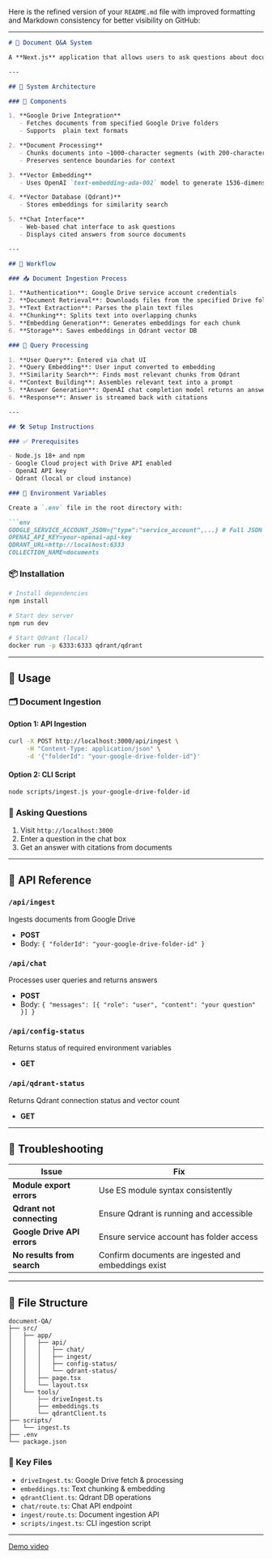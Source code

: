 Here is the refined version of your `README.md` file with improved formatting and Markdown consistency for better visibility on GitHub:

---

````md
# 📄 Document Q&A System

A **Next.js** application that allows users to ask questions about documents stored in **Google Drive**. It uses **OpenAI embeddings** to convert document chunks into vector representations, which are stored in a **Qdrant vector database** for efficient similarity search and retrieval.

---

## 🧠 System Architecture

### 🧩 Components

1. **Google Drive Integration**
   - Fetches documents from specified Google Drive folders
   - Supports  plain text formats

2. **Document Processing**
   - Chunks documents into ~1000-character segments (with 200-character overlap)
   - Preserves sentence boundaries for context

3. **Vector Embedding**
   - Uses OpenAI `text-embedding-ada-002` model to generate 1536-dimensional vectors

4. **Vector Database (Qdrant)**
   - Stores embeddings for similarity search

5. **Chat Interface**
   - Web-based chat interface to ask questions
   - Displays cited answers from source documents

---

## 🔁 Workflow

### 📥 Document Ingestion Process

1. **Authentication**: Google Drive service account credentials
2. **Document Retrieval**: Downloads files from the specified Drive folder
3. **Text Extraction**: Parses the plain text files
4. **Chunking**: Splits text into overlapping chunks
5. **Embedding Generation**: Generates embeddings for each chunk
6. **Storage**: Saves embeddings in Qdrant vector DB

### 🤖 Query Processing

1. **User Query**: Entered via chat UI
2. **Query Embedding**: User input converted to embedding
3. **Similarity Search**: Finds most relevant chunks from Qdrant
4. **Context Building**: Assembles relevant text into a prompt
5. **Answer Generation**: OpenAI chat completion model returns an answer
6. **Response**: Answer is streamed back with citations

---

## 🛠️ Setup Instructions

### ✅ Prerequisites

- Node.js 18+ and npm
- Google Cloud project with Drive API enabled
- OpenAI API key
- Qdrant (local or cloud instance)

### 🔐 Environment Variables

Create a `.env` file in the root directory with:

```env
GOOGLE_SERVICE_ACCOUNT_JSON={"type":"service_account",...} # Full JSON string
OPENAI_API_KEY=your-openai-api-key
QDRANT_URL=http://localhost:6333
COLLECTION_NAME=documents
````

### 📦 Installation

```bash
# Install dependencies
npm install

# Start dev server
npm run dev

# Start Qdrant (local)
docker run -p 6333:6333 qdrant/qdrant
```

---

## 🚀 Usage

### 🗂️ Document Ingestion

#### Option 1: API Ingestion

```bash
curl -X POST http://localhost:3000/api/ingest \
     -H "Content-Type: application/json" \
     -d '{"folderId": "your-google-drive-folder-id"}'
```

#### Option 2: CLI Script

```bash
node scripts/ingest.js your-google-drive-folder-id
```

### 💬 Asking Questions

1. Visit `http://localhost:3000`
2. Enter a question in the chat box
3. Get an answer with citations from documents

---

## 🧩 API Reference

### `/api/ingest`

Ingests documents from Google Drive

* **POST**
* Body: `{ "folderId": "your-google-drive-folder-id" }`

### `/api/chat`

Processes user queries and returns answers

* **POST**
* Body: `{ "messages": [{ "role": "user", "content": "your question" }] }`

### `/api/config-status`

Returns status of required environment variables

* **GET**

### `/api/qdrant-status`

Returns Qdrant connection status and vector count

* **GET**

---

## 🧰 Troubleshooting

| Issue                       | Fix                                                 |
| --------------------------- | --------------------------------------------------- |
| **Module export errors**    | Use ES module syntax consistently                   |
| **Qdrant not connecting**   | Ensure Qdrant is running and accessible             |
| **Google Drive API errors** | Ensure service account has folder access            |
| **No results from search**  | Confirm documents are ingested and embeddings exist |

---

## 📁 File Structure

```
document-QA/
├── src/
│   ├── app/
│   │   ├── api/
│   │   │   ├── chat/
│   │   │   ├── ingest/
│   │   │   ├── config-status/
│   │   │   └── qdrant-status/
│   │   ├── page.tsx
│   │   └── layout.tsx
│   └── tools/
│       ├── driveIngest.ts
│       ├── embeddings.ts
│       └── qdrantClient.ts
├── scripts/
│   └── ingest.ts
├── .env
└── package.json
```

### 🔑 Key Files

* `driveIngest.ts`: Google Drive fetch & processing
* `embeddings.ts`: Text chunking & embedding
* `qdrantClient.ts`: Qdrant DB operations
* `chat/route.ts`: Chat API endpoint
* `ingest/route.ts`: Document ingestion API
* `scripts/ingest.ts`: CLI ingestion script

---

[Demo video](https://drive.google.com/file/d/1EuPvHr1JxwL434gCLDKQVmM2qF5sOahs/view?usp=sharing)
